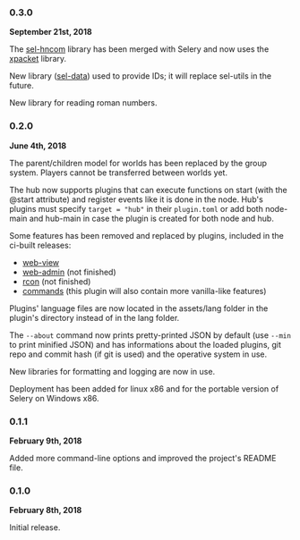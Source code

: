 ### 0.3.0

**September 21st, 2018**

The [sel-hncom](https://github.com/sel-project/sel-hncom) library has been merged
with Selery and now uses the [xpacket](https://github.com/Kripth/xpacket) library.

New library ([sel-data](https://github.com/sel-project/sel-data)) used to provide IDs;
it will replace sel-utils in the future.

New library for reading roman numbers.

### 0.2.0

**June 4th, 2018**

The parent/children model for worlds has been replaced by the group system.
Players cannot be transferred between worlds yet.

The hub now supports plugins that can execute functions on start (with the @start
attribute) and register events like it is done in the node.
Hub's plugins must specify `target = "hub"` in their `plugin.toml` or add both
node-main and hub-main in case the plugin is created for both node and hub.

Some features has been removed and replaced by plugins, included in the ci-built
releases:
- [web-view](https://github.com/selery-plugins/web-view)
- [web-admin](https://github.com/selery-plugins/web-admin) (not finished)
- [rcon](https://github.com/selery-plugins/rcon) (not finished)
- [commands](https://github.com/selery-plugins/vanilla) (this plugin will also contain more vanilla-like features)

Plugins' language files are now located in the assets/lang folder in the plugin's
directory instead of in the lang folder.

The `--about` command now prints pretty-printed JSON by default (use `--min`
to print minified JSON) and has informations about the loaded plugins, git
repo and commit hash (if git is used) and the operative system in use.

New libraries for formatting and logging are now in use.

Deployment has been added for linux x86 and for the portable version
of Selery on Windows x86.

### 0.1.1

**February 9th, 2018**

Added more command-line options and improved the project's README file.

### 0.1.0

**February 8th, 2018**

Initial release.
